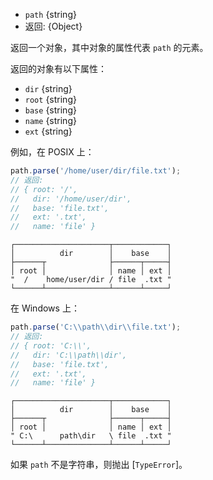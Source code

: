 <!-- YAML
added: v0.11.15
-->

* `path` {string}
* 返回: {Object}

返回一个对象，其中对象的属性代表 `path` 的元素。

返回的对象有以下属性：

* `dir` {string}
* `root` {string}
* `base` {string}
* `name` {string}
* `ext` {string}

例如，在 POSIX 上：

```js
path.parse('/home/user/dir/file.txt');
// 返回:
// { root: '/',
//   dir: '/home/user/dir',
//   base: 'file.txt',
//   ext: '.txt',
//   name: 'file' }
```

```text
┌─────────────────────┬────────────┐
│          dir        │    base    │
├──────┬              ├──────┬─────┤
│ root │              │ name │ ext │
"  /    home/user/dir / file  .txt "
└──────┴──────────────┴──────┴─────┘
```

在 Windows 上：

```js
path.parse('C:\\path\\dir\\file.txt');
// 返回:
// { root: 'C:\\',
//   dir: 'C:\\path\\dir',
//   base: 'file.txt',
//   ext: '.txt',
//   name: 'file' }
```

```text
┌─────────────────────┬────────────┐
│          dir        │    base    │
├──────┬              ├──────┬─────┤
│ root │              │ name │ ext │
" C:\      path\dir   \ file  .txt "
└──────┴──────────────┴──────┴─────┘
```

如果 `path` 不是字符串，则抛出 [`TypeError`]。

